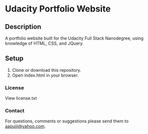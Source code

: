 # Udacity Portfolio Website

## Description

A portfolio website built for the Udacity Full Stack Nanodegree, using knowledge of HTML, CSS, and JQuery.

## Setup

1. Clone or download this repository.
2. Open index.html in your browser.

### License

View license.txt

### Contact

For questions, comments or suggestions please send them to aapujji@yahoo.com.
